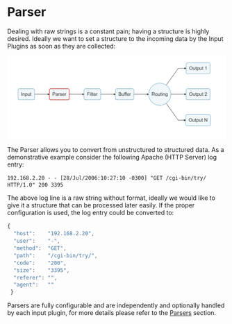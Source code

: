 # Parser

Dealing with raw strings is a constant pain; having a structure is highly desired. Ideally we want to set a structure to the incoming data by the Input Plugins as soon as they are collected:

![](../.gitbook/assets/logging_pipeline_parser%20%281%29%20%281%29%20%281%29%20%281%29%20%282%29%20%281%29.png)

The Parser allows you to convert from unstructured to structured data. As a demonstrative example consider the following Apache \(HTTP Server\) log entry:

```text
192.168.2.20 - - [28/Jul/2006:10:27:10 -0300] "GET /cgi-bin/try/ HTTP/1.0" 200 3395
```

The above log line is a raw string without format, ideally we would like to give it a structure that can be processed later easily. If the proper configuration is used, the log entry could be converted to:

```javascript
{
  "host":    "192.168.2.20",
  "user":    "-",
  "method":  "GET",
  "path":    "/cgi-bin/try/",
  "code":    "200",
  "size":    "3395",
  "referer": "",
  "agent":   ""
 }
```

Parsers are fully configurable and are independently and optionally handled by each input plugin, for more details please refer to the [Parsers](../parser/) section.


